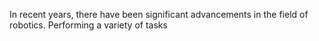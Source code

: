 In recent years, there have been significant advancements in the field of robotics. Performing a variety of tasks 
